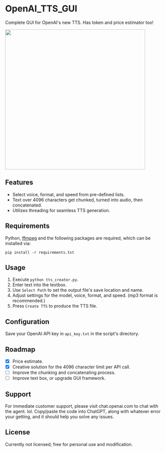 
# OpenAI_TTS_GUI

Complete GUI for OpenAI's new TTS. Has token and price estimator too!

<img src="https://github.com/sm18lr88/OpenAI_TTS_GUI/assets/64564447/7ad5b13d-126d-4808-81a0-c1eae8db1d3e" width="450">

## Features

- Select voice, format, and speed from pre-defined lists.
- Text over 4096 characters get chunked, turned into audio, then concatenated.
- Utilizes threading for seamless TTS generation.

## Requirements

Python, [ffmpeg](https://phoenixnap.com/kb/ffmpeg-windows) and the following packages are required, which can be installed via:

```
pip install -r requirements.txt
```

## Usage

1. Execute `python tts_creator.py`.
2. Enter text into the textbox.
3. Use `Select Path` to set the output file's save location and name.
4. Adjust settings for the model, voice, format, and speed. (mp3 format is recommended.)
5. Press `Create TTS` to produce the TTS file.

## Configuration

Save your OpenAI API key in `api_key.txt` in the script's directory.

## Roadmap

- [x] Price estimate.
- [X] Creative solution for the 4096 character limit per API call.
- [ ] Improve the chunking and concatenating process.
- [ ] Improve text box, or upgrade GUI framework.

## Support

For immediate customer support, please visit chat.openai.com to chat with the agent. lol.
Copy/paste the code into ChatGPT, along with whatever error your getting, and it should help you solve any issues.

## License

Currently not licensed; free for personal use and modification.
